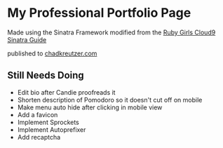 # My Professional Portfolio Page

Made using the Sinatra Framework modified from the [Ruby Girls Cloud9 Sinatra Guide](http://railsgirls-bne.github.io/sinatra-app-guide)

published to [chadkreutzer.com](http://www.chadkreutzer.com)

## Still Needs Doing

* Edit bio after Candie proofreads it
* Shorten description of Pomodoro so it doesn't cut off on mobile
* Make menu auto hide after clicking in mobile view
* Add a favicon
* Implement Sprockets
* Implement Autoprefixer
* Add recaptcha
